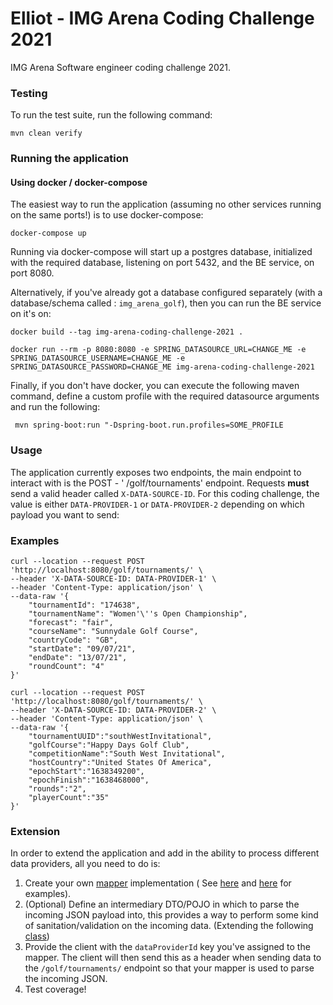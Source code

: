 # Elliot - IMG Arena Coding Challenge 2021

IMG Arena Software engineer coding challenge 2021.

### Testing

To run the test suite, run the following command:

```shell
mvn clean verify
```

### Running the application

#### Using docker / docker-compose

The easiest way to run the application (assuming no other services running on the same ports!) is to
use docker-compose:

```shell
docker-compose up
```

Running via docker-compose will start up a postgres database, initialized with the required
database, listening on port 5432, and the BE service, on port 8080.

Alternatively, if you've already got a database configured separately (with a database/schema
called : `img_arena_golf`), then you can run the BE service on it's on:

```shell
docker build --tag img-arena-coding-challenge-2021 .

docker run --rm -p 8080:8080 -e SPRING_DATASOURCE_URL=CHANGE_ME -e SPRING_DATASOURCE_USERNAME=CHANGE_ME -e SPRING_DATASOURCE_PASSWORD=CHANGE_ME img-arena-coding-challenge-2021
```

Finally, if you don't have docker, you can execute the following maven command, define a custom
profile with the required datasource arguments and run the following:

```shell
 mvn spring-boot:run "-Dspring-boot.run.profiles=SOME_PROFILE
```

### Usage

The application currently exposes two endpoints, the main endpoint to interact with is the POST - '
/golf/tournaments' endpoint. Requests **must** send a valid header called `X-DATA-SOURCE-ID`. For
this coding challenge, the value is either `DATA-PROVIDER-1` or `DATA-PROVIDER-2` depending on which
payload you want to send:

### Examples

```shell
curl --location --request POST 'http://localhost:8080/golf/tournaments/' \
--header 'X-DATA-SOURCE-ID: DATA-PROVIDER-1' \
--header 'Content-Type: application/json' \
--data-raw '{
	"tournamentId": "174638",
	"tournamentName": "Women'\''s Open Championship",
	"forecast": "fair",
	"courseName": "Sunnydale Golf Course",
	"countryCode": "GB",
	"startDate": "09/07/21",
	"endDate": "13/07/21",
	"roundCount": "4"
}'
```

```shell
curl --location --request POST 'http://localhost:8080/golf/tournaments/' \
--header 'X-DATA-SOURCE-ID: DATA-PROVIDER-2' \
--header 'Content-Type: application/json' \
--data-raw '{
    "tournamentUUID":"southWestInvitational",
    "golfCourse":"Happy Days Golf Club",
    "competitionName":"South West Invitational",
    "hostCountry":"United States Of America",
    "epochStart":"1638349200",
    "epochFinish":"1638468000",
    "rounds":"2",
    "playerCount":"35"
}'
```

### Extension

In order to extend the application and add in the ability to process different data providers, all
you need to do is:

1. Create your
   own [mapper](https://github.com/ElliotJBall/IMG_Arena_2021/blob/main/src/main/java/com/imgarena/coding/challenge/mapper/GolfTournamentMapper.java)
   implementation (
   See [here](https://github.com/ElliotJBall/IMG_Arena_2021/blob/main/src/main/java/com/imgarena/coding/challenge/mapper/DataProviderOneMapper.java)
   and [here](https://github.com/ElliotJBall/IMG_Arena_2021/blob/main/src/main/java/com/imgarena/coding/challenge/mapper/DataProviderTwoMapper.java)
   for examples).
2. (Optional) Define an intermediary DTO/POJO in which to parse the incoming JSON payload into, this provides a way to perform some kind of sanitation/validation on the incoming data. (Extending the following [class](https://github.com/ElliotJBall/IMG_Arena_2021/blob/main/src/main/java/com/imgarena/coding/challenge/mapper/AbstractGolfTournamentMapper.java))  
3. Provide the client with the `dataProviderId` key you've assigned to the mapper. The client will
   then send this as a header when sending data to the `/golf/tournaments/` endpoint so that your
   mapper is used to parse the incoming JSON.
4. Test coverage!